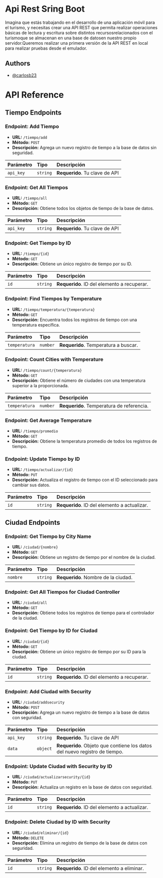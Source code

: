 
# Api Rest Sring Boot

Imagina que estás trabajando en el desarrollo de una aplicación móvil para el turismo, y necesitas crear una API REST que permita realizar operaciones básicas de lectura y escritura sobre distintos recursosrelacionados con el turismoque se almacenan en una base de datosen nuestro propio servidor.Queremos realizar una primera versión de la API REST en local para realizar pruebas desde el emulador.





## Authors

- [@carlosb23](https://github.com/carlosb23/Reto5-AD_1.git)


# API Reference

## Tiempo Endpoints

### Endpoint: Add Tiempo

- **URL:** `/tiempo/add`
- **Método:** `POST`
- **Descripción:** Agrega un nuevo registro de tiempo a la base de datos sin seguridad.

| Parámetro | Tipo     | Descripción |
| :-------- | :------- | :---------- |
| `api_key` | `string` | **Requerido**. Tu clave de API |

### Endpoint: Get All Tiempos

- **URL:** `/tiempo/all`
- **Método:** `GET`
- **Descripción:** Obtiene todos los objetos de tiempo de la base de datos.

| Parámetro | Tipo     | Descripción |
| :-------- | :------- | :---------- |
| `api_key` | `string` | **Requerido**. Tu clave de API |

### Endpoint: Get Tiempo by ID

- **URL:** `/tiempo/{id}`
- **Método:** `GET`
- **Descripción:** Obtiene un único registro de tiempo por su ID.

| Parámetro | Tipo     | Descripción |
| :-------- | :------- | :---------- |
| `id`      | `string` | **Requerido**. ID del elemento a recuperar. |

### Endpoint: Find Tiempos by Temperature

- **URL:** `/tiempo/temperatura/{temperatura}`
- **Método:** `GET`
- **Descripción:** Encuentra todos los registros de tiempo con una temperatura específica.

| Parámetro     | Tipo     | Descripción |
| :------------ | :------- | :---------- |
| `temperatura` | `number` | **Requerido**. Temperatura a buscar. |

### Endpoint: Count Cities with Temperature

- **URL:** `/tiempo/count/{temperatura}`
- **Método:** `GET`
- **Descripción:** Obtiene el número de ciudades con una temperatura superior a la proporcionada.

| Parámetro     | Tipo     | Descripción |
| :------------ | :------- | :---------- |
| `temperatura` | `number` | **Requerido**. Temperatura de referencia. |

### Endpoint: Get Average Temperature

- **URL:** `/tiempo/promedio`
- **Método:** `GET`
- **Descripción:** Obtiene la temperatura promedio de todos los registros de tiempo.

### Endpoint: Update Tiempo by ID

- **URL:** `/tiempo/actualizar/{id}`
- **Método:** `PUT`
- **Descripción:** Actualiza el registro de tiempo con el ID seleccionado para cambiar sus datos.

| Parámetro | Tipo     | Descripción |
| :-------- | :------- | :---------- |
| `id`      | `string` | **Requerido**. ID del elemento a actualizar. |

## Ciudad Endpoints

### Endpoint: Get Tiempo by City Name

- **URL:** `/ciudad/{nombre}`
- **Método:** `GET`
- **Descripción:** Obtiene un registro de tiempo por el nombre de la ciudad.

| Parámetro | Tipo     | Descripción |
| :-------- | :------- | :---------- |
| `nombre`  | `string` | **Requerido**. Nombre de la ciudad. |

### Endpoint: Get All Tiempos for Ciudad Controller

- **URL:** `/ciudad/all`
- **Método:** `GET`
- **Descripción:** Obtiene todos los registros de tiempo para el controlador de la ciudad.

### Endpoint: Get Tiempo by ID for Ciudad

- **URL:** `/ciudad/{id}`
- **Método:** `GET`
- **Descripción:** Obtiene un único registro de tiempo por su ID para la ciudad.

| Parámetro | Tipo     | Descripción |
| :-------- | :------- | :---------- |
| `id`      | `string` | **Requerido**. ID del elemento a recuperar. |

### Endpoint: Add Ciudad with Security

- **URL:** `/ciudad/addsecurity`
- **Método:** `POST`
- **Descripción:** Agrega un nuevo registro de tiempo a la base de datos con seguridad.

| Parámetro | Tipo     | Descripción                |
| :-------- | :------- | :------------------------- |
| `api_key` | `string` | **Requerido**. Tu clave de API |
| `data`    | `object` | **Requerido**. Objeto que contiene los datos del nuevo registro de tiempo. |

### Endpoint: Update Ciudad with Security by ID

- **URL:** `/ciudad/actualizarsecurity/{id}`
- **Método:** `PUT`
- **Descripción:** Actualiza un registro en la base de datos con seguridad.

| Parámetro | Tipo     | Descripción |
| :-------- | :------- | :---------- |
| `id`      | `string` | **Requerido**. ID del elemento a actualizar. |

### Endpoint: Delete Ciudad by ID with Security

- **URL:** `/ciudad/eliminar/{id}`
- **Método:** `DELETE`
- **Descripción:** Elimina un registro de tiempo de la base de datos con seguridad.

| Parámetro | Tipo     | Descripción |
| :-------- | :------- | :---------- |
| `id`      | `string` | **Requerido**. ID del elemento a eliminar. |




